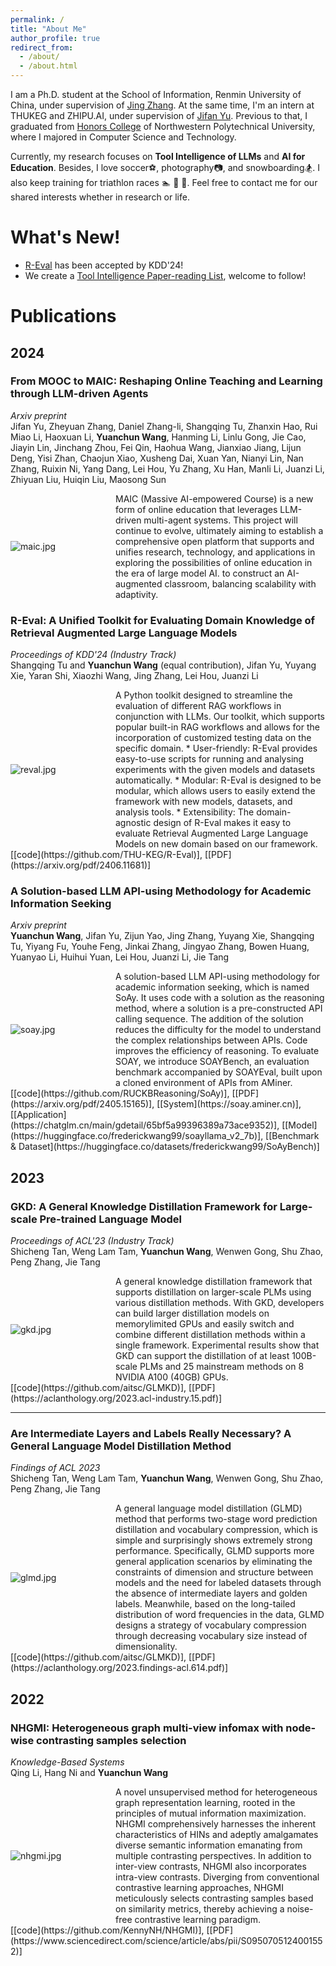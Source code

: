 ```yaml
---
permalink: /
title: "About Me"
author_profile: true
redirect_from: 
  - /about/
  - /about.html
---
```

I am a Ph.D. student at the School of Information, Renmin University of China, under supervision of [Jing Zhang](https://xiaojingzi.github.io/). 
At the same time, I'm an intern at THUKEG and ZHIPU.AI, under supervision of [Jifan Yu](https://yujifan0326.github.io/). 
Previous to that, I graduated from [Honors College](https://honors.nwpu.edu.cn/) of Northwestern Polytechnical University, where I majored in Computer Science and Technology. 

Currently, my research focuses on **Tool Intelligence of LLMs** and **AI for Education**.
Besides, I love soccer⚽️, photography📷, and snowboarding🏂. 
I also keep training for triathlon races 🏊 🚴 🏃.
Feel free to contact me for our shared interests whether in research or life.

# What's New!
* [R-Eval](https://arxiv.org/abs/2406.11681) has been accepted by KDD'24!
* We create a [Tool Intelligence Paper-reading List](https://github.com/RUCKBReasoning/ToolIntelligence_Reading_List), welcome to follow!

# Publications

## 2024
### From MOOC to MAIC: Reshaping Online Teaching and Learning through LLM-driven Agents
*Arxiv preprint*
<br> Jifan Yu, Zheyuan Zhang, Daniel Zhang-li, Shangqing Tu, Zhanxin Hao, Rui Miao Li, Haoxuan Li, **Yuanchun Wang**, Hanming Li, Linlu Gong, Jie Cao, Jiayin Lin, Jinchang Zhou, Fei Qin, Haohua Wang, Jianxiao Jiang, Lijun Deng, Yisi Zhan, Chaojun Xiao, Xusheng Dai, Xuan Yan, Nianyi Lin, Nan Zhang, Ruixin Ni, Yang Dang, Lei Hou, Yu Zhang, Xu Han, Manli Li, Juanzi Li, Zhiyuan Liu, Huiqin Liu, Maosong Sun
<div style="display: flex; align-items: center;">
    <div style="flex: 1;">
        <img src="https://wangyc-99.github.io/images/pubs/maic.jpg" alt="maic.jpg">
    </div>
    <div style="flex: 2;">
        MAIC (Massive AI-empowered Course) is a new form of online education that leverages LLM-driven multi-agent systems. This project will continue to evolve, ultimately aiming to establish a comprehensive open platform that supports and unifies research, technology, and applications in exploring the possibilities of online education in the era of large model AI. to construct an AI-augmented classroom, balancing scalability with adaptivity.
    </div>
</div>

### R-Eval: A Unified Toolkit for Evaluating Domain Knowledge of Retrieval Augmented Large Language Models
*Proceedings of KDD'24 (Industry Track)*
<br> Shangqing Tu and **Yuanchun Wang** (equal contribution), Jifan Yu, Yuyang Xie, Yaran Shi, Xiaozhi Wang, Jing Zhang, Lei Hou, Juanzi Li
<div style="display: flex; align-items: center;">
    <div style="flex: 1;">
        <img src="https://wangyc-99.github.io/images/pubs/reval.jpg" alt="reval.jpg">
    </div>
    <div style="flex: 2;">
        A Python toolkit designed to streamline the evaluation of different RAG workflows in conjunction with LLMs. Our toolkit, which supports popular built-in RAG workflows and allows for the incorporation of customized testing data on the specific domain.
        * User-friendly: R-Eval provides easy-to-use scripts for running and analysing experiments with the given models and datasets automatically.
        * Modular: R-Eval is designed to be modular, which allows users to easily extend the framework with new models, datasets, and analysis tools.
        * Extensibility: The domain-agnostic design of R-Eval makes it easy to evaluate Retrieval Augmented Large Language Models on new domain based on our framework.
    </div>
</div>
[[code](https://github.com/THU-KEG/R-Eval)], [[PDF](https://arxiv.org/pdf/2406.11681)]

### A Solution-based LLM API-using Methodology for Academic Information Seeking
*Arxiv preprint*
<br> **Yuanchun Wang**, Jifan Yu, Zijun Yao, Jing Zhang, Yuyang Xie, Shangqing Tu, Yiyang Fu, Youhe Feng, Jinkai Zhang, Jingyao Zhang, Bowen Huang, Yuanyao Li, Huihui Yuan, Lei Hou, Juanzi Li, Jie Tang
<div style="display: flex; align-items: center;">
    <div style="flex: 1;">
        <img src="https://wangyc-99.github.io/images/pubs/soay.jpg" alt="soay.jpg">
    </div>
    <div style="flex: 2;">
        A solution-based LLM API-using methodology for academic information seeking, which is named SoAy.  
        It uses code with a solution as the reasoning method, where a solution is a pre-constructed API calling sequence. 
        The addition of the solution reduces the difficulty for the model to understand the complex relationships between APIs. 
        Code improves the efficiency of reasoning.
        To evaluate SOAY, we introduce SOAYBench, an evaluation benchmark accompanied by SOAYEval, built upon a cloned environment of APIs from AMiner.
    </div>
</div>
[[code](https://github.com/RUCKBReasoning/SoAy)], [[PDF](https://arxiv.org/pdf/2405.15165)], [[System](https://soay.aminer.cn)], [[Application](https://chatglm.cn/main/gdetail/65bf5a99396389a73ace9352)], [[Model](https://huggingface.co/frederickwang99/soayllama_v2_7b)], [[Benchmark & Dataset](https://huggingface.co/datasets/frederickwang99/SoAyBench)]

## 2023

### GKD: A General Knowledge Distillation Framework for Large-scale Pre-trained Language Model
*Proceedings of ACL'23 (Industry Track)*
<br> Shicheng Tan, Weng Lam Tam, **Yuanchun Wang**, Wenwen Gong, Shu Zhao, Peng Zhang, Jie Tang
<div style="display: flex; align-items: center;">
    <div style="flex: 1;">
        <img src="https://wangyc-99.github.io/images/pubs/gkd.jpg" alt="gkd.jpg">
    </div>
    <div style="flex: 2;">
        A general knowledge distillation framework that supports distillation on larger-scale PLMs using various distillation methods.
        With GKD, developers can build larger distillation models on memorylimited GPUs and easily switch and combine different distillation methods within a single framework.
        Experimental results show that GKD can support the distillation of at least 100B-scale PLMs and 25 mainstream methods on 8 NVIDIA A100 (40GB) GPUs.
    </div>
</div>
[[code](https://github.com/aitsc/GLMKD)], [[PDF](https://aclanthology.org/2023.acl-industry.15.pdf)]

***

### Are Intermediate Layers and Labels Really Necessary? A General Language Model Distillation Method
*Findings of ACL 2023*
<br> Shicheng Tan, Weng Lam Tam, **Yuanchun Wang**, Wenwen Gong, Shu Zhao, Peng Zhang, Jie Tang
<div style="display: flex; align-items: center;">
    <div style="flex: 1;">
        <img src="https://wangyc-99.github.io/images/pubs/glmd.jpg" alt="glmd.jpg">
    </div>
    <div style="flex: 2;">
        A general language model distillation (GLMD) method that performs two-stage word prediction distillation and vocabulary compression, which is simple and surprisingly shows extremely strong performance.
        Specifically, GLMD supports more general application scenarios by eliminating the constraints of dimension and structure between models and the need for labeled datasets through the absence of intermediate layers and golden labels. 
        Meanwhile, based on the long-tailed distribution of word frequencies in the data, GLMD designs a strategy of vocabulary compression through decreasing vocabulary size instead of dimensionality.
    </div>
</div>
[[code](https://github.com/aitsc/GLMKD)], [[PDF](https://aclanthology.org/2023.findings-acl.614.pdf)]

## 2022

### NHGMI: Heterogeneous graph multi-view infomax with node-wise contrasting samples selection
*Knowledge-Based Systems*
<br> Qing Li, Hang Ni and **Yuanchun Wang**
<div style="display: flex; align-items: center;">
    <div style="flex: 1;">
        <img src="https://wangyc-99.github.io/images/pubs/nhgmi.jpg" alt="nhgmi.jpg">
    </div>
    <div style="flex: 2;">
        A novel unsupervised method for heterogeneous graph representation learning, rooted in the principles of mutual information maximization.
        NHGMI comprehensively harnesses the inherent characteristics of HINs and adeptly amalgamates diverse semantic information emanating from multiple contrasting perspectives. 
        In addition to inter-view contrasts, NHGMI also incorporates intra-view contrasts. 
        Diverging from conventional contrastive learning approaches, NHGMI meticulously selects contrasting samples based on similarity metrics, thereby achieving a noise-free contrastive learning paradigm.
    </div>
</div>
[[code](https://github.com/KennyNH/NHGMI)], [[PDF](https://www.sciencedirect.com/science/article/abs/pii/S0950705124001552)]